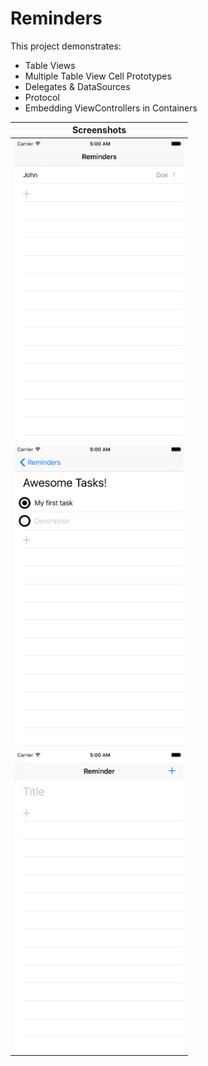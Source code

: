 # Reminders

This project demonstrates:
- Table Views
- Multiple Table View Cell Prototypes
- Delegates & DataSources
- Protocol
- Embedding ViewControllers in Containers

| Screenshots                                                                     |
| ---                                                                             |
| <img src="Documentation/Images/reminders-screen1.png" alt="Drawing" width="270"/> |
| <img src="Documentation/Images/reminders-screen2.png" alt="Drawing" width="270"/> |
| <img src="Documentation/Images/reminders-screen3.png" alt="Drawing" width="270"/> |
